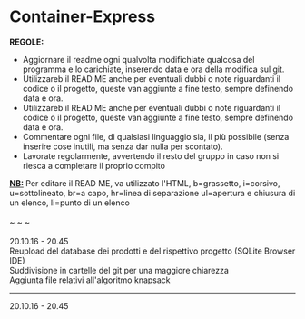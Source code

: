 # Container-Express
<b>REGOLE:</b>
<ul>
<li> Aggiornare il readme ogni qualvolta modifichiate qualcosa del programma e lo carichiate, inserendo data e ora della modifica sul git.
<li> Utilizzareb il READ ME anche per eventuali dubbi o note riguardanti il codice o il progetto, queste van aggiunte a fine testo, sempre definendo data e ora.
<li> Utilizzareb il READ ME anche per eventuali dubbi o note riguardanti il codice o il progetto, queste van aggiunte a fine testo, sempre definendo data e ora.
<li> Commentare ogni file, di qualsiasi linguaggio sia, il più possibile (senza inserire cose inutili, ma senza dar nulla per scontato).
<li> Lavorate regolarmente, avvertendo il resto del gruppo in caso non si riesca a completare il proprio compito
</ul>

<b><u>NB:</u></b> Per editare il READ ME, va utilizzato l'HTML, b=grassetto, i=corsivo, u=sottolineato, br=a capo, hr=linea di separazione ul=apertura e chiusura di un elenco, li=punto di un elenco
<br/><br/>
~ ~ ~
<br/><br/>
20.10.16 - 20.45 <br/>
Reupload del database dei prodotti e del rispettivo progetto (SQLite Browser IDE) <br/>
Suddivisione in cartelle del git per una maggiore chiarezza <br/>
Aggiunta file relativi all'algoritmo knapsack <br/>
<hr/>

20.10.16 - 20.45 <br/>

